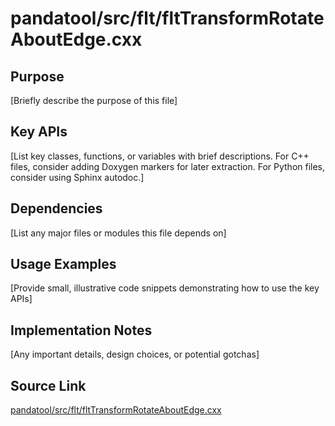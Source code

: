 # pandatool/src/flt/fltTransformRotateAboutEdge.cxx

## Purpose
[Briefly describe the purpose of this file]

## Key APIs
[List key classes, functions, or variables with brief descriptions.
For C++ files, consider adding Doxygen markers for later extraction.
For Python files, consider using Sphinx autodoc.]

## Dependencies
[List any major files or modules this file depends on]

## Usage Examples
[Provide small, illustrative code snippets demonstrating how to use the key APIs]

## Implementation Notes
[Any important details, design choices, or potential gotchas]

## Source Link
[pandatool/src/flt/fltTransformRotateAboutEdge.cxx](link_to_source_repository/pandatool/src/flt/fltTransformRotateAboutEdge.cxx)
